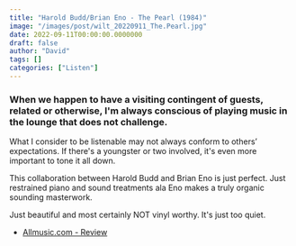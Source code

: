 ```yaml
---
title: "Harold Budd/Brian Eno - The Pearl (1984)"
image: "/images/post/wilt_20220911_The.Pearl.jpg"
date: 2022-09-11T00:00:00.0000000
draft: false
author: "David"
tags: []
categories: ["Listen"]
---
```

### When we happen to have a visiting contingent of guests, related or otherwise, I'm always conscious of playing music in the lounge that does not challenge.

 What I consider to be listenable may not always conform to others’ expectations. If there's a youngster or two involved, it's even more important to tone it all down.

 This collaboration between Harold Budd and Brian Eno is just perfect. Just restrained piano and sound treatments ala Eno makes a truly organic sounding masterwork.

 Just beautiful and most certainly NOT vinyl worthy. It's just too quiet.

-  [Allmusic.com - Review](https://www.allmusic.com/album/the-pearl-mw0000189937)